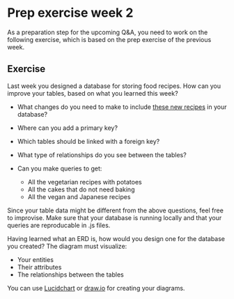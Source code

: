 # Prep exercise week 2

As a preparation step for the upcoming Q&A, you need to work on the following exercise, which is based on the prep exercise of the previous week.

## Exercise

Last week you designed a database for storing food recipes. How can you improve your tables, based on what you learned this week?

- What changes do you need to make to include [these new recipes](recipes.md) in your database?

- Where can you add a primary key?
- Which tables should be linked with a foreign key?
- What type of relationships do you see between the tables?

- Can you make queries to get:
  - All the vegetarian recipes with potatoes
  - All the cakes that do not need baking
  - All the vegan and Japanese recipes

Since your table data might be different from the above questions, feel free to improvise.
Make sure that your database is running locally and that your queries are reproducable in .js files.

Having learned what an ERD is, how would you design one for the database you created? The diagram must visualize:

- Your entities
- Their attributes
- The relationships between the tables

You can use [Lucidchart](lucidchart.com/pages/) or [draw.io](draw.io) for creating your diagrams.
